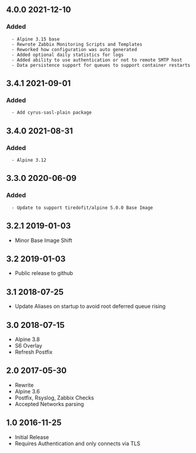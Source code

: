 ## 4.0.0 2021-12-10 <dave at tiredofit dot ca>

   ### Added
      - Alpine 3.15 base
      - Rewrote Zabbix Monitoring Scripts and Templates
      - Reworked how configuration was auto generated
      - Added optional daily statistics for logs
      - Added ability to use authentication or not to remote SMTP host
      - Data persistence support for queues to support container restarts


## 3.4.1 2021-09-01 <dave at tiredofit dot ca>

   ### Added
      - Add cyrus-sasl-plain package


## 3.4.0 2021-08-31 <dave at tiredofit dot ca>

   ### Added
      - Alpine 3.12


## 3.3.0 2020-06-09 <dave at tiredofit dot ca>

   ### Added
      - Update to support tiredofit/alpine 5.0.0 Base Image


## 3.2.1 2019-01-03 <dave at tiredofit dot ca>

* Minor Base Image Shift

## 3.2 2019-01-03 <dave at tiredofit dot ca>

* Public release to github

## 3.1 2018-07-25 <dave at tiredofit dot ca>

* Update Aliases on startup to avoid root deferred queue rising

## 3.0 2018-07-15 <dave at tiredofit dot ca>

* Alpine 3.8
* S6 Overlay
* Refresh Postfix

## 2.0 2017-05-30 <dave at tiredofit dot ca>

* Rewrite
* Alpine 3.6
* Postfix, Rsyslog, Zabbix Checks
* Accepted Networks parsing

## 1.0 2016-11-25 <dave at tiredofit dot ca>

* Initial Release
* Requires Authentication and only connects via TLS
